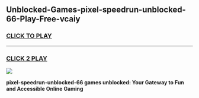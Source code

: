 
## Unblocked-Games-pixel-speedrun-unblocked-66-Play-Free-vcaiy
<h3>
<a href="https://premium76.site?title=pixel-speedrun-unblocked-66&ref=20M">CLICK TO PLAY</a></h3>
<hr>

<h3>
<a href="https://premium76.site?title=pixel-speedrun-unblocked-66&ref=20M">CLICK 2 PLAY</a>
  
</h3>

<a href="https://premium76.site?title=pixel-speedrun-unblocked-66&ref=19M"><img src="https://clearcache.store/games.png"></a>


**pixel-speedrun-unblocked-66 games unblocked: Your Gateway to Fun and Accessible Online Gaming**
